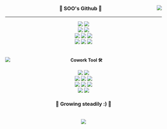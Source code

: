 #

<div align="center">

<img align="right" src="http://mazassumnida.wtf/api/v2/generate_badge?boj=HHNebula">

### :palm_tree: SOO's Github :dolphin:

___
<img src="https://img.shields.io/badge/Visual Studio Code-007ACC?style=flat-square&logo=Visual Studio Code&logoColor=white"/> <img src="https://img.shields.io/badge/Eclipse IDE-2C2255?style=flat-square&logo=Eclipse IDE&logoColor=white"/>  
<img src="https://img.shields.io/badge/Oracle-F80000?style=flat-square&logo=Oracle&logoColor=white"/> <img src="https://img.shields.io/badge/MySQL-4479A1?style=flat-square&logo=MySQL&logoColor=white"/>  
<img src="https://img.shields.io/badge/Python-3776AB?style=flat-square&logo=Python&logoColor=white"/> <img src="https://img.shields.io/badge/Java-FFFFFF?style=flat-square&logo=OpenJDK&logoColor=black"/> <img src="https://img.shields.io/badge/JavaScript-F7DF1E?style=flat-square&logo=JavaScript&logoColor=white"/>  
<img src="https://img.shields.io/badge/Spring-6DB33F?style=flat-square&logo=Spring&logoColor=white"/> <img src="https://img.shields.io/badge/C-A8B9CC?style=flat-square&logo=C&logoColor=white"/> <img src="https://img.shields.io/badge/C++-00599C?style=flat-square&logo=C%2B%2B&logoColor=white"/>

</div>

#

<div align="center">

<img align="left" src="https://github-readme-stats.vercel.app/api?username=HHNebula&theme=white&show_icons=true">

#### Cowork Tool :hammer_and_wrench:
<img src="https://img.shields.io/badge/Notion-ffffff?style=flat-square&logo=Notion&logoColor=black"/> <img src="https://img.shields.io/badge/GitHub-181717?style=flat-square&logo=GitHub&logoColor=white"/>  
<img src="https://img.shields.io/badge/Zeppelin-4E5EE4?style=flat-square&logo=OpenZeppelin&logoColor=white"/> <img src="https://img.shields.io/badge/Figma-F24E1E?style=flat-square&logo=Figma&logoColor=white"/> <img src="https://img.shields.io/badge/Miro-050038?style=flat-square&logo=Miro&logoColor=white"/>  
<img src="https://img.shields.io/badge/Microsoft Teams-6264A7?style=flat-square&logo=Microsoft Teams&logoColor=white"/> <img src="https://img.shields.io/badge/Discord-5865F2?style=flat-square&logo=Discord&logoColor=white"/> <img src="https://img.shields.io/badge/Slack-4A154B?style=flat-square&logo=Slack&logoColor=white"/>  
<img src="https://img.shields.io/badge/Kakao Work-FFCD00?style=flat-square&logo=Kakao&logoColor=black"/> <img src="https://img.shields.io/badge/Zoom-2D8CFF?style=flat-square&logo=Zoom&logoColor=white"/>  
### :hatching_chick: Growing steadily :) :seedling:

#

</div>

<div align="center">

<a href="https://velog.io/@hh_nebula"><img src="https://img.shields.io/badge/Go to Velog-20C997?style=flat-square&logo=Velog&logoColor=white"/></a>

</div>

